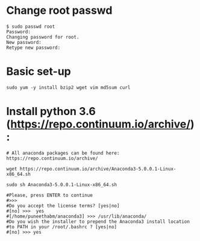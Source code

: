 # Change root passwd
```
$ sudo passwd root
Password:
Changing password for root.
New password:
Retype new password:

```


# Basic set-up
```
sudo yum -y install bzip2 wget vim md5sum curl

```

# Install python 3.6 (https://repo.continuum.io/archive/):
```
# All anaconda packages can be found here: https://repo.continuum.io/archive/

wget https://repo.continuum.io/archive/Anaconda3-5.0.0.1-Linux-x86_64.sh

sudo sh Anaconda3-5.0.0.1-Linux-x86_64.sh

#Please, press ENTER to continue
#>>> 
#Do you accept the license terms? [yes|no]
#[no] >>>  yes
#[/home/puneethabm/anaconda3] >>> /usr/lib/anaconda/
#Do you wish the installer to prepend the Anaconda3 install location
#to PATH in your /root/.bashrc ? [yes|no]
#[no] >>> yes

```
